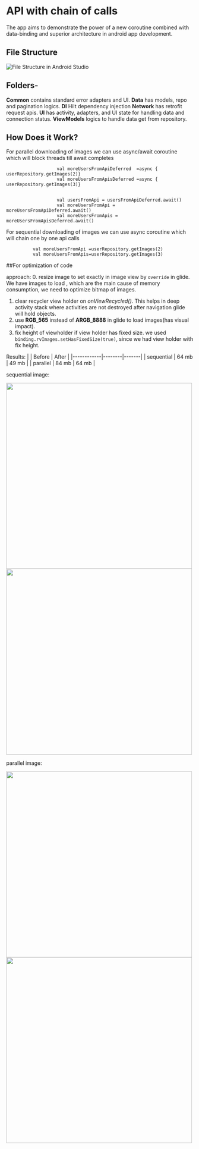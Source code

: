 ﻿# API with chain of calls
The app aims to demonstrate the power of a new coroutine combined with data-binding and superior architecture in android app development.

## File Structure
![File Structure in Android Studio](https://i.postimg.cc/5NfpvPXv/Screenshot-from-2022-04-02-18-51-41.png)

## Folders-
**Common**  contains standard error adapters and UI.
**Data** has models, repo and pagination logics.
**DI** Hilt dependency injection
**Network** has retrofit request apis.
**UI** has activity, adapters, and UI state for handling data and connection status.
**ViewModels** logics to handle data get from repository.


## How Does it Work?

For parallel downloading of images we can use async/await coroutine which will block threads till await completes
```val usersFromApiDeferred =async { userRepository.getImages(1)}
                   val moreUsersFromApiDeferred  =async { userRepository.getImages(2)}
                   val moreUsersFromApisDeferred =async { userRepository.getImages(3)}


                   val usersFromApi = usersFromApiDeferred.await()
                   val moreUsersFromApi = moreUsersFromApiDeferred.await()
                   val moreUsersFromApis = moreUsersFromApisDeferred.await()

  ```

  For sequential downloading of images we can use async coroutine which  will chain one by one api calls
  ```     val usersFromApi = userRepository.getImages(1)
            val moreUsersFromApi =userRepository.getImages(2)
            val moreUsersFromApis=userRepository.getImages(3)
  ```


##For optimization of code

approach:
0. resize image to set exactly in image view by ```override``` in glide.
We have images to load , which are the main cause of memory consumption, we need to optimize bitmap of images.
1. clear recycler view holder on <i>onViewRecycled()</i>. This helps in deep activity stack where activities are not destroyed after navigation glide will hold objects.
2. use **RGB_565**  instead of **ARGB_8888** in glide to load images(has visual impact).
3. fix height of viewholder if view holder has fixed size. we used ``` binding.rvImages.setHasFixedSize(true)```, since we had view holder with fix height.

Results:
|            | Before | After |
|------------|--------|-------|
| sequential | 64 mb  | 49 mb |
| parallel   | 84 mb  | 64 mb |

sequential image:
<p float="left">
  <img src="https://i.postimg.cc/cCWYCKnp/se-befiore.png" width="500"  />
  <img src="https://i.postimg.cc/PxYYdbPb/se-after.png" width="500" />
</p>


parallel image:
<p float="left">
  <img src="https://i.postimg.cc/zvPJM68x/parall-before.png" width="500"  />
  <img src="https://i.postimg.cc/qq7J14Vt/parall-after.png" width="500" />
</p>